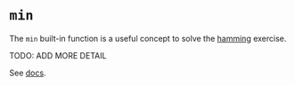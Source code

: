 # `min`

The `min` built-in function is a useful concept to solve the [hamming][hamming] exercise.

TODO: ADD MORE DETAIL

See [docs][docs].

[docs]: https://docs.python.org/3/library/functions.html#min
[hamming]: ../../exercise-concepts/hamming.md
